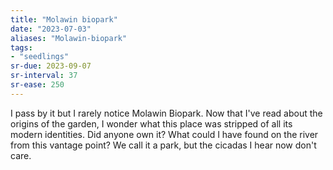 ```yaml
---
title: "Molawin biopark"
date: "2023-07-03"
aliases: "Molawin-biopark"
tags:
- "seedlings"
sr-due: 2023-09-07
sr-interval: 37
sr-ease: 250
---
```


I pass by it but I rarely notice Molawin Biopark. Now that I've read about the origins of the garden, I wonder what this place was stripped of all its modern identities. Did anyone own it? What could I have found on the river from this vantage point? We call it a park, but the cicadas I hear now don't care.